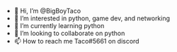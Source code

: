 - 👋 Hi, I’m @BigBoyTaco
- 👀 I’m interested in python, game dev, and networking
- 🌱 I’m currently learning python
- 💞️ I’m looking to collaborate on python
- 📫 How to reach me Taco#5661 on discord

<!---
BigBoyTaco/BigBoyTaco is a ✨ special ✨ repository because its `README.md` (this file) appears on your GitHub profile.
You can click the Preview link to take a look at your changes.
--->
